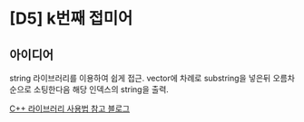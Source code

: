 # [D5] k번째 접미어

## 아이디어
string 라이브러리를 이용하여 쉽게 접근.
vector에 차례로 substring을 넣은뒤
오름차순으로 소팅한다음 해당 인덱스의 string을 출력.

[C++ 라이브러리 사용법 참고 블로그](https://makerj.tistory.com/127)
